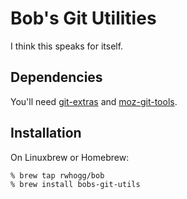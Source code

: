 # Bob's Git Utilities

I think this speaks for itself.

## Dependencies

You'll need [git-extras](https://github.com/tj/git-extras) and [moz-git-tools](https://github.com/mozilla/moz-git-tools).

## Installation

On Linuxbrew or Homebrew:

```bash
% brew tap rwhogg/bob
% brew install bobs-git-utils
```
